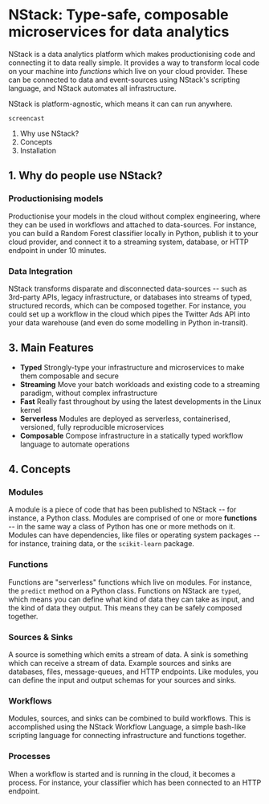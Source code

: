 # NStack: Type-safe, composable microservices for data analytics

NStack is a data analytics platform which makes productionising code and connecting it to data really simple. It provides a way to transform local code on your machine into *functions* which live on your cloud provider. These can be connected to data and event-sources using NStack's scripting language, and NStack automates all infrastructure. 

NStack is platform-agnostic, which means it can can run anywhere.

```
screencast
```

1. Why use NStack?
2. Concepts
3. Installation


## 1. Why do people use NStack?

### Productionising models
Productionise your models in the cloud without complex engineering, where they can be used in workflows and attached to data-sources. For instance, you can build a Random Forest classifier locally in Python, publish it to your cloud provider, and connect it to a streaming system, database, or HTTP endpoint in under 10 minutes.

### Data Integration
NStack transforms disparate and disconnected data-sources -- such as 3rd-party APIs, legacy infrastructure, or databases into streams of typed, structured records, which can be composed together. For instance, you could set up a workflow in the cloud which pipes the Twitter Ads API into your data warehouse (and even do some modelling in Python in-transit).

## 3. Main Features
- **Typed** Strongly-type your infrastructure and microservices to make them composable and secure
- **Streaming** Move your batch workloads and existing code to a streaming paradigm, without complex infrastructure
- **Fast** Really fast throughout by using the latest developments in the Linux kernel
- **Serverless** Modules are deployed as serverless, containerised, versioned, fully reproducible microservices 
- **Composable** Compose infrastructure in a statically typed workflow language to automate operations

## 4. Concepts

### Modules

A module is a piece of code that has been published to NStack -- for instance, a Python class. Modules are comprised of one or more **functions** -- in the same way a class of Python has one or more methods on it. Modules can have dependencies, like files or operating system packages -- for instance, training data, or the ``scikit-learn`` package.

### Functions

Functions are "serverless" functions which live on modules. For instance, the `predict` method on a Python class. Functions on NStack are `typed`, which means you can define what kind of data they can take as input, and the kind of data they output. This means they can be safely composed together.

### Sources & Sinks

A source is something which emits a stream of data. A sink is something which can receive a stream of data. Example sources and sinks are databases, files, message-queues, and HTTP endpoints. Like modules, you can define the input and output schemas for your sources and sinks.

### Workflows

Modules, sources, and sinks can be combined to build workflows. This is accomplished using the NStack Workflow Language, a simple bash-like scripting language for connecting infrastructure and functions together.

### Processes

When a workflow is started and is running in the cloud, it becomes a process. For instance, your classifier which has been connected to an HTTP endpoint.



